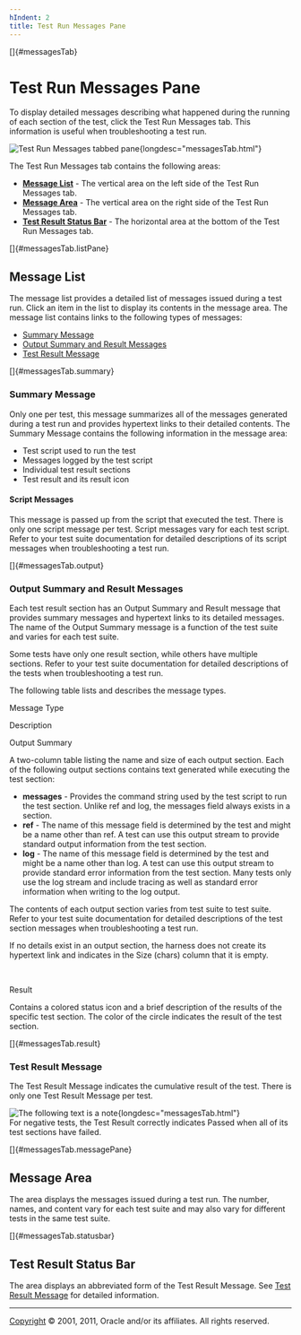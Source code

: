 ```yaml
---
hIndent: 2
title: Test Run Messages Pane
---
```


[]{#messagesTab}

# Test Run Messages Pane

To display detailed messages describing what happened during the running of each section of the
test, click the Test Run Messages tab. This information is useful when troubleshooting a test run.

![Test Run Messages tabbed
pane](../../images/JT4testRunMessagesTab.gif){longdesc="messagesTab.html"}

The Test Run Messages tab contains the following areas:

-   [**Message List**](#messagesTab.listPane) - The vertical area on the left side of the Test Run
    Messages tab.
-   [**Message Area**](#messagesTab.messagePane) - The vertical area on the right side of the Test
    Run Messages tab.
-   [**Test Result Status Bar**](#messagesTab.statusbar) - The horizontal area at the bottom of the
    Test Run Messages tab.

[]{#messagesTab.listPane}

## Message List

The message list provides a detailed list of messages issued during a test run. Click an item in the
list to display its contents in the message area. The message list contains links to the following
types of messages:

-   [Summary Message](#messagesTab.summary)
-   [Output Summary and Result Messages](#messagesTab.output)
-   [Test Result Message](#messagesTab.result)

[]{#messagesTab.summary}

### Summary Message

Only one per test, this message summarizes all of the messages generated during a test run and
provides hypertext links to their detailed contents. The Summary Message contains the following
information in the message area:

-   Test script used to run the test
-   Messages logged by the test script
-   Individual test result sections
-   Test result and its result icon

#### Script Messages

This message is passed up from the script that executed the test. There is only one script message
per test. Script messages vary for each test script. Refer to your test suite documentation for
detailed descriptions of its script messages when troubleshooting a test run.

[]{#messagesTab.output}

### Output Summary and Result Messages

Each test result section has an Output Summary and Result message that provides summary messages and
hypertext links to its detailed messages. The name of the Output Summary message is a function of
the test suite and varies for each test suite.

Some tests have only one result section, while others have multiple sections. Refer to your test
suite documentation for detailed descriptions of the tests when troubleshooting a test run.

The following table lists and describes the message types.

Message Type

Description

Output Summary

A two-column table listing the name and size of each output section. Each of the following output
sections contains text generated while executing the test section:

-   **messages** - Provides the command string used by the test script to run the test section.
    Unlike ref and log, the messages field always exists in a section.
-   **ref** - The name of this message field is determined by the test and might be a name other
    than ref. A test can use this output stream to provide standard output information from the test
    section.
-   **log** - The name of this message field is determined by the test and might be a name other
    than log. A test can use this output stream to provide standard error information from the test
    section. Many tests only use the log stream and include tracing as well as standard error
    information when writing to the log output.

The contents of each output section varies from test suite to test suite. Refer to your test suite
documentation for detailed descriptions of the test section messages when troubleshooting a test
run.

If no details exist in an output section, the harness does not create its hypertext link and
indicates in the Size (chars) column that it is empty.

 

Result

Contains a colored status icon and a brief description of the results of the specific test section.
The color of the circle indicates the result of the test section.

[]{#messagesTab.result}

### Test Result Message

The Test Result Message indicates the cumulative result of the test. There is only one Test Result
Message per test.

![The following text is a note](../../images/hg_note.gif){longdesc="messagesTab.html"}\
For negative tests, the Test Result correctly indicates Passed when all of its test sections have
failed.

[]{#messagesTab.messagePane}

## Message Area

The area displays the messages issued during a test run. The number, names, and content vary for
each test suite and may also vary for different tests in the same test suite.

[]{#messagesTab.statusbar}

## Test Result Status Bar

The area displays an abbreviated form of the Test Result Message. See [Test Result
Message](#messagesTab.result) for detailed information.

----------------------------------------------------------------------------------------------------

[Copyright](../copyright.html) © 2001, 2011, Oracle and/or its affiliates. All rights reserved.
